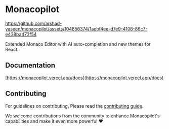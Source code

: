 # Monacopilot

https://github.com/arshad-yaseen/monacopilot/assets/104856374/1aebf4ee-d7e9-4106-86c7-e438ba473f54

Extended Monaco Editor with AI auto-completion and new themes for React.

## Documentation

[https://monacopilot.vercel.app/docs](https://monacopilot.vercel.app/docs)

## Contributing

For guidelines on contributing, Please read the [contributing guide](https://github.com/arshad-yaseen/monacopilot/blob/main/CONTRIBUTING.md).

We welcome contributions from the community to enhance Monacopilot's capabilities and make it even more powerful ❤️
